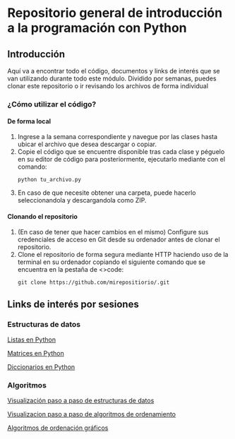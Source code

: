 # Repositorio general de introducción a la programación con Python

## Introducción

Aquí va a encontrar todo el código, documentos y links de interés que se van utilizando durante todo este módulo. Dividido por semanas, puedes clonar este repositorio o ir revisando los archivos de forma individual

### ¿Cómo utilizar el código?

#### De forma local
1. Ingrese a la semana correspondiente y navegue por las clases hasta ubicar el archivo que desea descargar o copiar.
2. Copie el código que se encuentre disponible tras cada clase y péguelo en su editor de código para posteriormente, ejecutarlo mediante con el comando:
   ```shell
   python tu_archivo.py
   ```
3. En caso de que necesite obtener una carpeta, puede hacerlo seleccionandola y descargandola como ZIP. 

#### Clonando el repositorio
1. (En caso de tener que hacer cambios en el mismo) Configure sus credenciales de acceso en Git desde su ordenador antes de clonar el repositorio.
2. Clone el repositorio de forma segura mediante HTTP haciendo uso de la terminal en su ordenador copiando el siguiente comando que se encuentra en la pestaña de <>code: 
   ```shell
   git clone https://github.com/mirepositiorio/.git
   ``` 

## Links de interés por sesiones

### Estructuras de datos

[Listas en Python][PythonLists]

[Matrices en Python][PythonMatriz]

[Diccionarios en Python][PythonDictionary]

### Algoritmos


[Visualización paso a paso de estructuras de datos][DataEstructuraVisualization]

[Visualizacion paso a paso de algoritmos de ordenamiento][SortingAlgorithms]

[Algoritmos de ordenación gráficos][AlgorithmVisualization]

[PythonLists]: [https://www.programarya.com/Cursos/Python/estructuras-de-datos/listas]

[PythonMatriz]: [https://www.programarya.com/Cursos/Python/estructuras-de-datos/tablas]

[PythonDictionary]: [https://www.programarya.com/Cursos/Python/estructuras-de-datos/diccionarios]

[DataEstructuraVisualization]: https://www.cs.usfca.edu/~galles/visualization/Algorithms.html

[SortingAlgorithms]: [https://www.toptal.com/developers/sorting-algorithms]

[AlgorithmVisualization]: [https://visualgo.net/en/]